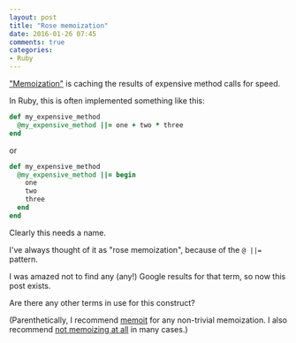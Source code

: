 ```yaml
---
layout: post
title: "Rose memoization"
date: 2016-01-26 07:45
comments: true
categories:
- Ruby
---
```


["Memoization"](https://en.wikipedia.org/wiki/Memoization) is caching the results of expensive method calls for speed.

In Ruby, this is often implemented something like this:

``` ruby linenos:false
def my_expensive_method
  @my_expensive_method ||= one + two * three
end
```

or

``` ruby linenos:false
def my_expensive_method
  @my_expensive_method ||= begin
    one
    two
    three
  end
end
```

Clearly this needs a name.

I've always thought of it as "rose memoization", because of the `@ ||=` pattern.

I was amazed not to find any (any!) Google results for that term, so now this post exists.

Are there any other terms in use for this construct?

(Parenthetically, I recommend [memoit](https://github.com/jnicklas/memoit) for any non-trivial memoization. I also recommend [not memoizing at all](/2013/08/memoization-is-a-liability/) in many cases.)
